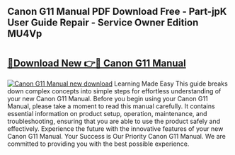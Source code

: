 ## Canon G11 Manual PDF Download Free - Part-jpK User Guide Repair - Service Owner Edition MU4Vp

# <h2><a href="http://bc12806.oget.top/?id=Canon+G11+Manual">🔗Download New 👉🔴 Canon G11 Manual</a></h2>

[![Canon G11 Manual new download](https://i.imgur.com/5g1atiW.png)](http://bc12806.oget.top/?id=Canon+G11+Manual)
Learning Made Easy This guide breaks down complex concepts into simple steps for effortless understanding of your new Canon G11 Manual. Before you begin using your Canon G11 Manual, please take a moment to read this manual carefully. It contains essential information on product setup, operation, maintenance, and troubleshooting, ensuring that you are able to use the product safely and effectively. Experience the future with the innovative features of your new Canon G11 Manual. Your Success is Our Priority Canon G11 Manual. We are committed to providing you with the best possible experience.
